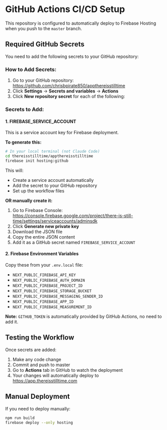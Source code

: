 # GitHub Actions CI/CD Setup

This repository is configured to automatically deploy to Firebase Hosting when you push to the `master` branch.

## Required GitHub Secrets

You need to add the following secrets to your GitHub repository:

### How to Add Secrets:
1. Go to your GitHub repository: https://github.com/chrisbpirate850/appthereisstilltime
2. Click **Settings** → **Secrets and variables** → **Actions**
3. Click **New repository secret** for each of the following:

### Secrets to Add:

#### 1. FIREBASE_SERVICE_ACCOUNT
This is a service account key for Firebase deployment.

**To generate this:**
```bash
# In your local terminal (not Claude Code)
cd thereisstilltime/appthereisstilltime
firebase init hosting:github
```

This will:
- Create a service account automatically
- Add the secret to your GitHub repository
- Set up the workflow files

**OR manually create it:**
1. Go to Firebase Console: https://console.firebase.google.com/project/there-is-still-time/settings/serviceaccounts/adminsdk
2. Click **Generate new private key**
3. Download the JSON file
4. Copy the entire JSON content
5. Add it as a GitHub secret named `FIREBASE_SERVICE_ACCOUNT`

#### 2. Firebase Environment Variables
Copy these from your `.env.local` file:

- `NEXT_PUBLIC_FIREBASE_API_KEY`
- `NEXT_PUBLIC_FIREBASE_AUTH_DOMAIN`
- `NEXT_PUBLIC_FIREBASE_PROJECT_ID`
- `NEXT_PUBLIC_FIREBASE_STORAGE_BUCKET`
- `NEXT_PUBLIC_FIREBASE_MESSAGING_SENDER_ID`
- `NEXT_PUBLIC_FIREBASE_APP_ID`
- `NEXT_PUBLIC_FIREBASE_MEASUREMENT_ID`

**Note:** `GITHUB_TOKEN` is automatically provided by GitHub Actions, no need to add it.

## Testing the Workflow

Once secrets are added:
1. Make any code change
2. Commit and push to master
3. Go to **Actions** tab in GitHub to watch the deployment
4. Your changes will automatically deploy to https://app.thereisstilltime.com

## Manual Deployment

If you need to deploy manually:
```bash
npm run build
firebase deploy --only hosting
```
